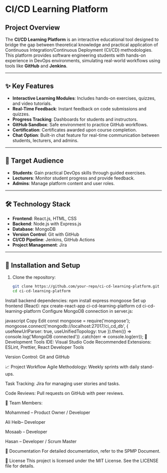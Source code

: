 # CI/CD Learning Platform

## Project Overview

The **CI/CD Learning Platform** is an interactive educational tool designed to bridge the gap between theoretical knowledge and practical application of Continuous Integration/Continuous Deployment (CI/CD) methodologies. This platform provides software engineering students with hands-on experience in DevOps environments, simulating real-world workflows using tools like **GitHub** and **Jenkins**.

---

## ✨ Key Features

- **Interactive Learning Modules**: Includes hands-on exercises, quizzes, and video tutorials.  
- **Real-Time Feedback**: Instant feedback on code submissions and quizzes.  
- **Progress Tracking**: Dashboards for students and instructors.  
- **GitHub Sandbox**: Safe environment to practice GitHub workflows.  
- **Certification**: Certificates awarded upon course completion.  
- **Chat Option**: Built-in chat feature for real-time communication between students, lecturers, and admins.

---

## 🎯 Target Audience

- **Students**: Gain practical DevOps skills through guided exercises.  
- **Lecturers**: Monitor student progress and provide feedback.  
- **Admins**: Manage platform content and user roles.

---

## 🛠️ Technology Stack

- **Frontend**: React.js, HTML, CSS  
- **Backend**: Node.js with Express.js  
- **Database**: MongoDB  
- **Version Control**: Git with GitHub  
- **CI/CD Pipeline**: Jenkins, GitHub Actions  
- **Project Management**: Jira

---

## 🚀 Installation and Setup

1. Clone the repository:

   ```bash
   git clone https://github.com/your-repo/ci-cd-learning-platform.git
   cd ci-cd-learning-platform
Install backend dependencies:
npm install express mongoose
Set up frontend (React):
npx create-react-app ci-cd-learning-platform
cd ci-cd-learning-platform
Configure MongoDB connection in server.js:

javascript
Copy
Edit
const mongoose = require(\'mongoose\');
mongoose.connect(\'mongodb://localhost:27017/ci_cd_db\', {
  useNewUrlParser: true,
  useUnifiedTopology: true
}).then(() => console.log(\'MongoDB connected\'))
  .catch(err => console.log(err));
🧰 Development Tools
IDE: Visual Studio Code
Recommended Extensions: ESLint, Prettier, React Developer Tools

Version Control: Git and GitHub

📈 Project Workflow
Agile Methodology: Weekly sprints with daily stand-ups.

Task Tracking: Jira for managing user stories and tasks.

Code Reviews: Pull requests on GitHub with peer reviews.

👥 Team Members:

Mohammed – Product Owner / Developer

Ali Heib– Developer

Mosaab – Developer

Hasan – Developer / Scrum Master

📄 Documentation
For detailed documentation, refer to the SPMP Document.

📜 License
This project is licensed under the MIT License. See the LICENSE file for details.
